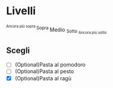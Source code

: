 # Livelli 
<sup><sup> Ancora più sopra </sup> Sopra </sup> Medio <sub> Sotto <sub> Ancora più sotto </sub></sub>

## Scegli
- [ ] \(Optional)Pasta al pomodoro
- [ ] \(Optional)Pasta al pesto
- [x] \(Optional)Pasta al ragù
